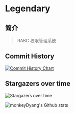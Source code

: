# Legendary

## 简介

> RABC 权限管理系统

## Commit History

[![Commit History Chart](https://commit-history-api.herokuapp.com/svg?repos=monkeyDyang/Legendary&type=Date)](https://the-commit-history.vercel.app/#monkeyDyang/Legendary&Date)

## Stargazers over time

![Stargazers over time](https://starchart.cc/monkeyDyang/Legendary.svg)

![monkeyDyang's Github stats](https://github-readme-stats.vercel.app/api?username=monkeyDyang&show_icons=true)

  <!--START_SECTION:waka-->
  <!--END_SECTION:waka-->
